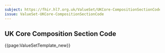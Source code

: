 ```yaml
---
subject: https://fhir.hl7.org.uk/ValueSet/UKCore-CompositionSectionCode
issue: ValueSet-UKCore-CompositionSectionCode
---
```

## UK Core Composition Section Code

{{page:ValueSetTemplate_new}}